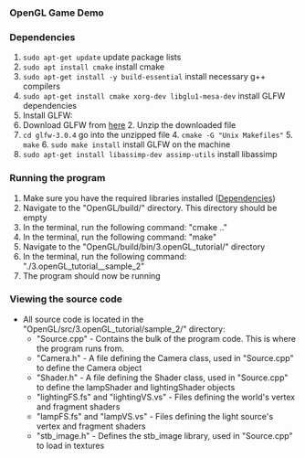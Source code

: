 ### OpenGL Game Demo

### Dependencies

1. `sudo apt-get update` update package lists
2. `sudo apt install cmake`  install cmake
3. `sudo apt-get install -y build-essential` install necessary g++ compilers
4. `sudo apt-get install cmake xorg-dev libglu1-mesa-dev` install GLFW dependencies
5. Install GLFW:
1. Download GLFW from [here](http://sourceforge.net/projects/glfw/files/glfw/3.0.4/glfw-3.0.4.zip/download)
   2. Unzip the downloaded file
3. `cd glfw-3.0.4` go into the unzipped file
   4. `cmake -G "Unix Makefiles"`
   5. `make`
   6. `sudo make install` install GLFW on the machine
6. `sudo apt-get install libassimp-dev assimp-utils` install libassimp



### Running the program

1. Make sure you have the required libraries installed ([Dependencies](#Dependencies))
2. Navigate to the "OpenGL/build/" directory. This directory should be empty
3. In the terminal, run the following command: "cmake .."
4. In the terminal, run the following command: "make"
5. Navigate to the "OpenGL/build/bin/3.openGL_tutorial/" directory
6. In the terminal, run the following command: "./3.openGL_tutorial__sample_2"
7. The program should now be running



### Viewing the source code

- All source code is located in the "OpenGL/src/3.openGL_tutorial/sample_2/" directory:
	-  "Source.cpp" - Contains the bulk of the program code. This is where the program runs from.
	-  "Camera.h" - A file defining the Camera class, used in "Source.cpp" to define the Camera object
	-  "Shader.h" - A file defining the Shader class, used in "Source.cpp" to define the lampShader and lightingShader objects
	-  "lightingFS.fs" and "lightingVS.vs" - Files defining the world's vertex and fragment shaders
	-  "lampFS.fs" and "lampVS.vs" - Files defining the light source's vertex and fragment shaders
	-  "stb_image.h" - Defines the stb_image library, used in "Source.cpp" to load in textures

